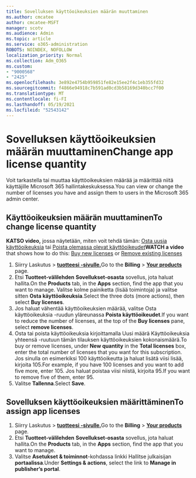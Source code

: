 ```yaml
---
title: Sovelluksen käyttöoikeuksien määrän muuttaminen
ms.author: cmcatee
author: cmcatee-MSFT
manager: scotv
ms.audience: Admin
ms.topic: article
ms.service: o365-administration
ROBOTS: NOINDEX, NOFOLLOW
localization_priority: Normal
ms.collection: Adm_O365
ms.custom:
- "9000568"
- "2425"
ms.openlocfilehash: 3e892e4754b959851fe82e15ee2f4c1eb355fd32
ms.sourcegitcommit: f4866e94918c7b591ad0cd3b58169d340bcc7f00
ms.translationtype: MT
ms.contentlocale: fi-FI
ms.lasthandoff: 05/19/2021
ms.locfileid: "52543142"
---
```

# <a name="change-app-license-quantity"></a><span data-ttu-id="b82d7-102">Sovelluksen käyttöoikeuksien määrän muuttaminen</span><span class="sxs-lookup"><span data-stu-id="b82d7-102">Change app license quantity</span></span>

<span data-ttu-id="b82d7-103">Voit tarkastella tai muuttaa käyttöoikeuksien määrää ja määrittää niitä käyttäjille Microsoft 365 hallintakeskuksessa.</span><span class="sxs-lookup"><span data-stu-id="b82d7-103">You can view or change the number of licenses you have and assign them to users in the Microsoft 365 admin center.</span></span>

## <a name="to-change-license-quantity"></a><span data-ttu-id="b82d7-104">Käyttöoikeuksien määrän muuttaminen</span><span class="sxs-lookup"><span data-stu-id="b82d7-104">To change license quantity</span></span>

<span data-ttu-id="b82d7-105">**KATSO video,** jossa näytetään, miten voit tehdä tämän: [Osta uusia käyttöoikeuksia](https://go.microsoft.com/fwlink/p/?linkid=2154857) tai [Poista olemassa olevat käyttöoikeudet](https://go.microsoft.com/fwlink/p/?linkid=2154938)</span><span class="sxs-lookup"><span data-stu-id="b82d7-105">**WATCH a video** that shows how to do this: [Buy new licenses](https://go.microsoft.com/fwlink/p/?linkid=2154857) or [Remove existing licenses](https://go.microsoft.com/fwlink/p/?linkid=2154938)</span></span>

1. <span data-ttu-id="b82d7-106">Siirry Laskutus   >  **[tuotteesi -sivulle.](https://go.microsoft.com/fwlink/p/?linkid=842054)**</span><span class="sxs-lookup"><span data-stu-id="b82d7-106">Go to the **Billing** > **[Your products](https://go.microsoft.com/fwlink/p/?linkid=842054)** page.</span></span>
2. <span data-ttu-id="b82d7-107">Etsi **Tuotteet-välilehden** **Sovellukset-osasta** sovellus, jota haluat hallita.</span><span class="sxs-lookup"><span data-stu-id="b82d7-107">On the **Products** tab, in the **Apps** section, find the app that you want to manage.</span></span> <span data-ttu-id="b82d7-108">Valitse kolme painiketta (lisää toimintoja) ja valitse sitten **Osta käyttöoikeuksia**.</span><span class="sxs-lookup"><span data-stu-id="b82d7-108">Select the three dots (more actions), then select **Buy licenses**.</span></span>
3. <span data-ttu-id="b82d7-109">Jos haluat vähentää käyttöoikeuksien määrää, valitse Osta  käyttöoikeuksia -ruudun yläreunassa **Poista käyttöoikeudet**.</span><span class="sxs-lookup"><span data-stu-id="b82d7-109">If you want to reduce the number of licenses, at the top of the **Buy licenses** pane, select **remove licenses**.</span></span>
4. <span data-ttu-id="b82d7-110">Osta tai poista käyttöoikeuksia  kirjoittamalla  Uusi määrä Käyttöoikeuksia yhteensä -ruutuun tämän tilauksen käyttöoikeuksien kokonaismäärä.</span><span class="sxs-lookup"><span data-stu-id="b82d7-110">To buy or remove licenses, under **New quantity** in the **Total licenses** box, enter the total number of licenses that you want for this subscription.</span></span> <span data-ttu-id="b82d7-111">Jos sinulla on esimerkiksi 100 käyttöoikeutta ja haluat lisätä viisi lisää, kirjoita 105.</span><span class="sxs-lookup"><span data-stu-id="b82d7-111">For example, if you have 100 licenses and you want to add five more, enter 105.</span></span> <span data-ttu-id="b82d7-112">Jos haluat poistaa viisi niistä, kirjoita 95.</span><span class="sxs-lookup"><span data-stu-id="b82d7-112">If you want to remove five of them, enter 95.</span></span>
5. <span data-ttu-id="b82d7-113">Valitse **Tallenna**.</span><span class="sxs-lookup"><span data-stu-id="b82d7-113">Select **Save**.</span></span>

## <a name="to-assign-app-licenses"></a><span data-ttu-id="b82d7-114">Sovelluksen käyttöoikeuksien määrittäminen</span><span class="sxs-lookup"><span data-stu-id="b82d7-114">To assign app licenses</span></span>

1. <span data-ttu-id="b82d7-115">Siirry Laskutus   >  **[tuotteesi -sivulle.](https://go.microsoft.com/fwlink/p/?linkid=842054)**</span><span class="sxs-lookup"><span data-stu-id="b82d7-115">Go to the **Billing** > **[Your products](https://go.microsoft.com/fwlink/p/?linkid=842054)** page.</span></span>
2. <span data-ttu-id="b82d7-116">Etsi **Tuotteet-välilehden** **Sovellukset-osasta** sovellus, jota haluat hallita.</span><span class="sxs-lookup"><span data-stu-id="b82d7-116">On the **Products** tab, in the **Apps** section, find the app that you want to manage.</span></span>
3. <span data-ttu-id="b82d7-117">Valitse **Asetukset & toiminnot**-kohdassa linkki Hallitse julkaisijan **portaalissa**.</span><span class="sxs-lookup"><span data-stu-id="b82d7-117">Under **Settings & actions**, select the link to **Manage in publisher’s portal**.</span></span>